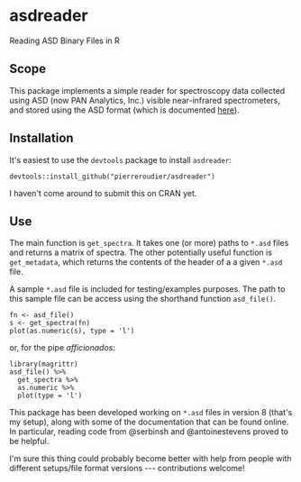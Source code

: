 # asdreader

Reading ASD Binary Files in R

## Scope

This package implements a simple reader for spectroscopy data collected using ASD (now PAN Analytics, Inc.) visible near-infrared spectrometers, and stored using the ASD format (which is documented [here](http://support.asdi.com/Document/Documents.aspx)).

## Installation

It's easiest to use the `devtools` package to install `asdreader`:

`devtools::install_github("pierreroudier/asdreader")`

I haven't come around to submit this on CRAN yet.

## Use

The main function is `get_spectra`. It takes one (or more) paths to `*.asd` files and returns a matrix of spectra. The other potentially useful function is `get_metadata`, which returns the contents of the header of a a given `*.asd` file.

A sample `*.asd` file is included for testing/examples purposes. The path to this sample file can be access using the shorthand function `asd_file()`. 

```
fn <- asd_file()
s <- get_spectra(fn)
plot(as.numeric(s), type = 'l')
```

or, for the pipe *afficionados*:

```
library(magrittr)
asd_file() %>% 
  get_spectra %>% 
  as.numeric %>% 
  plot(type = 'l')
```

This package has been developed working on `*.asd` files in version 8 (that's my setup), along with some of the documentation that can be found online. In particular, reading code from @serbinsh and @antoinestevens proved to be helpful.

I'm sure this thing could probably become better with help from people with different setups/file format versions --- contributions welcome!
